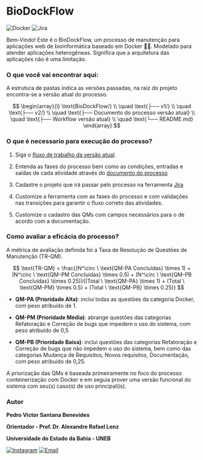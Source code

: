 # BioDockFlow

![Docker](https://img.shields.io/badge/Docker-619AFB?style=for-the-badge&logo=docker&logoColor=white) ![Jira](https://img.shields.io/badge/Jira-blue?style=for-the-badge&logo=jira&logoColor=white)

Bem-Vindo! Este é o BioDockFlow, um processo de manutenção para aplicações web de bioinformática baseado em Docker 🚀🐋.
Modelado para atender aplicações heterogêneas. Significa que a arquitetura das aplicações não é uma limitação.

### O que você vai encontrar aqui:
A estrutura de pastas indica as versões passadas, na raiz do projeto encontra-se a versão atual do processo.

$$
\begin{array}{l}
\text{BioDockFlow/} \\
\quad \text{├── v1/} \\
\quad \text{├── v2/} \\
\quad \text{├── Documento do processo versão atual} \\
\quad \text{├── Workflow versão atual} \\
\quad \text{└── README.md}
\end{array}
$$




### O que é necessario para execução do processo?
1. Siga o [fluxo de trabalho da versão atual](BioDockFlow%20-%20WorkFlow%20-%20v3.png). 

2. Entenda as fases do processo bem como as condições, entradas e saídas de cada atividade através do [documento do processo](/BioDockFlow%20-%20Maintenance%20Process%20-%20v3.pdf)

3. Cadastre o projeto que irá passar pelo processo na ferramenta [Jira](https://www.atlassian.com/br/software/jira)

4. Customize a ferramenta com as fases do processo e com validações nas transições para garantir o fluxo correto das atividades.

5. Customize o cadastro das QMs com campos necessários para o de acordo com a documentação.


### Como avaliar a eficácia do processo?
A métrica de avaliação definida foi a Taxa de Resolução de Questões de Manutenção (TR-QM).

$$
\text{TR-QM} = \frac{(N^\circ \ \text{QM-PA Concluídas} \times 1) + (N^\circ \ \text{QM-PM Concluídas} \times 0.5) + (N^\circ \ \text{QM-PB Concluídas} \times 0.25)}{(Total \ \text{QM-PA} \times 1) + (Total \ \text{QM-PM} \times 0.5) + (Total \ \text{QM-PB} \times 0.25)}
$$

- **QM-PA (Prioridade Alta)**: inclui todas as questões da categoria Docker, com peso atribuído de 1.

- **QM-PM (Prioridade Média)**: abrange questões das categorias Refatoração e Correção de bugs que impedem o uso do sistema, com peso atribuído de 0,5.

- **QM-PB (Prioridade Baixa)**: inclui questões das categorias Refatoração e Correção de bugs que não impedem o uso do sistema, bem como das categorias Mudança de Requisitos, Novos requisitos, Documentação, com peso atribuído de 0,25.

A priorização das QMs é baseada primeiramente no foco do processo conteinerização com Docker e em seguia prover uma versão funcional do sistema com seu(s) caso(s) de uso principal(is).

### Autor
**Pedro Victor Santana Benevides**

**Orientador - Prof. Dr. Alexandre Rafael Lenz**

**Universidade do Estado da Bahia - UNEB**

[![Instagram](https://img.shields.io/badge/Instagram-E4405F?style=for-the-badge&logo=instagram&logoColor=white)](https://www.instagram.com/pedr.vtr/)   [![Email](https://img.shields.io/badge/Email-D14836?style=for-the-badge&logo=gmail&logoColor=white)](mailto:pvsbenevides197@gmail.com)

